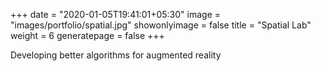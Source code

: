 +++
date = "2020-01-05T19:41:01+05:30"
image = "images/portfolio/spatial.jpg"
showonlyimage = false
title = "Spatial Lab"
weight = 6
generatepage = false
+++

Developing better algorithms for augmented reality
